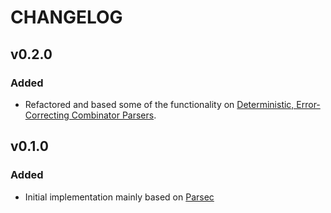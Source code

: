 # CHANGELOG

## v0.2.0

### Added

* Refactored and based some of the functionality on
  [Deterministic, Error-Correcting Combinator Parsers](http://www.staff.science.uu.nl/~swier101/Papers/1996/DetErrCorrComPars.pdf).

## v0.1.0

### Added

* Initial implementation mainly based on [Parsec](https://www.microsoft.com/en-us/research/people/daan/#!publications)
